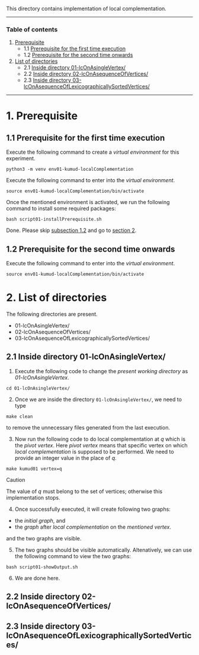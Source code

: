 This directory contains implementation of local complementation.


---

### Table of contents

1.	[Prerequisite](#s1)
    -   1.1 [Prerequisite for the first time execution](#s11)
    -   1.2 [Prerequisite for the second time onwards](#s12)
2.  [List of directories](#s2)
    -   2.1 [Inside directory 01-lcOnAsingleVertex/](#s21)
    -   2.2 [Inside directory 02-lcOnAsequenceOfVertices/](#s22)
    -   2.3 [Inside directory 03-lcOnAsequenceOfLexicographicallySortedVertices/](#s23)

---

# 1. Prerequisite <a name="s1"></a>

## 1.1 Prerequisite for the first time execution <a name="s11"></a>

Execute the following command to create a _virtual environment_ for this experiment.

```shell
python3 -m venv env01-kumud-localComplementation
```


Execute the following command to enter into the _virtual environment_.

```shell
source env01-kumud-localComplementation/bin/activate
```

Once the mentioned environment is activated, we run the following command to install some required packages:

```shell
bash script01-installPrerequisite.sh
```

Done. Please skip [subsection 1.2](#s12) and go to [section 2](#s2).

## 1.2 Prerequisite for the second time onwards <a name="s12"></a>

Execute the following command to enter into the _virtual environment_.

```shell
source env01-kumud-localComplementation/bin/activate
```



# 2. List of directories <a name="s2"></a>

The following directories are present.

-   01-lcOnAsingleVertex/
-   02-lcOnAsequenceOfVertices/
-   03-lcOnAsequenceOfLexicographicallySortedVertices/


## 2.1 Inside directory 01-lcOnAsingleVertex/ <a name="s21"></a>

1.  Execute the following code  to change the _present working directory_ as _01-lcOnAsingleVertex_.

```shell
cd 01-lcOnAsingleVertex/
```

2.  Once we are inside the directory `01-lcOnAsingleVertex/`, we need to type

```shell
make clean
```

to remove the unnecessary files generated from the last execution.


3.  Now run the following code to do local complementation at _q_ which is the _pivot vertex_. Here _pivot vertex_ means that specific vertex on which _local complementation_ is supposed to be performed. We need to provide an integer value in the place of _q_.

```shell
make kumud01 vertex=q
```

> [!CAUTION] 
> The value of _q_ must belong to the set of vertices; otherwise this implementation stops. 



4.  Once successfully executed, it will create following two graphs:

-   the _initial graph_, and
-   the _graph_ after _local complementation_ on the _mentioned vertex_.

and the two graphs are visible.

5. The two graphs should be visible automatically. Altenatively, we can use the following command to view the two graphs:

```shell
bash script01-showOutput.sh
```

6.  We are done here.


## 2.2 Inside directory 02-lcOnAsequenceOfVertices/<a name="s22"></a>


## 2.3 Inside directory 03-lcOnAsequenceOfLexicographicallySortedVertices/<a name="s23"></a>

